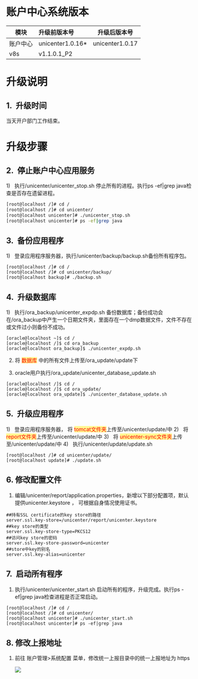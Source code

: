 # 账户中心系统版本

| 模块 | 升级前版本号 | 升级后版本号 |
| ------ | :----- | ------ |
| 账户中心 | unicenter1.0.16*| unicenter1.0.17|
| v8s | v1.1.0.1_P2 | |


# 升级说明

## 1.  升级时间

当天开户部门工作结束。

# 升级步骤

## 2.  停止账户中心应用服务

1)    执行/unicenter/unicenter_stop.sh 停止所有的进程。执行ps -ef|grep java检查是否存在遗留进程。
```bash
[root@localhost /]# cd /
[root@localhost /]# cd unicenter/
[root@localhost unicenter]# ./unicenter_stop.sh
[root@localhost unicenter]# ps -ef|grep java
```

## 3.  备份应用程序

1)    登录应用程序服务器，执行/unicenter/backup/backup.sh备份所有程序包。
```shell
[root@localhost /]# cd /
[root@localhost /]# cd unicenter/backup/
[root@localhost backup]# ./backup.sh
```
## 4.  升级数据库

1)   执行/ora_backup/unicenter_expdp.sh 备份数据库；备份成功会在/ora_backup中产生一个日期文件夹，里面存在一个dmp数据文件，文件不存在或文件过小则备份不成功。
```shell
[oracle@localhost ~]$ cd /
[oracle@localhost /]$ cd ora_backup
[oracle@localhost ora_backup]$ ./unicenter_expdp.sh
```
2. 将 <span style="background:#fff88f"><font color="#ff0000">数据库</font></span> 中的所有文件上传至/ora_update/update下

3. oracle用户执行/ora_update/unicenter_database_update.sh

```shell
[oracle@localhost /]$ cd /
[oracle@localhost /]$ cd ora_update/
[oracle@localhost ora_update]$ ./unicenter_database_update.sh
```
## 5.  升级应用程序

1)   登录应用程序服务器， 将 <span style="background:#fff88f"><font color="#ff0000"><font color="#ff0000">tomcat文件夹</font></font></span>上传至/unicenter/update/中
2)   将 <span style="background:#fff88f"><font color="#ff0000">report文件夹</font></span>上传至/unicenter/update/中
3)   将 <span style="background:#fff88f"><font color="#ff0000">unicenter-sync文件夹</font></span>上传至/unicenter/update/中
4)   执行/unicenter/update/update.sh
```shell
[root@localhost /]# cd unicenter/update/
[root@localhost update]# ./update.sh
```

## 6.  修改配置文件

1. 编辑/unicenter/report/application.properties，新增以下部分配置项，默认提供unicenter.keystore ， 可根据自身情况使用证书。

```
##持有SSL certificate的key store的路径
server.ssl.key-store=/unicenter/report/unicenter.keystore 
##key store的类型
server.ssl.key-store-type=PKCS12
##访问key store的密码
server.ssl.key-store-password=unicenter
##store中key的别名
server.ssl.key-alias=unicenter
```

## 7.  启动所有程序

1. 执行/unicenter/unicenter_start.sh 启动所有的程序，升级完成。执行ps -ef|grep java检查进程是否正常启动。

```shell
[root@localhost /]# cd /
[root@localhost /]# cd unicenter/
[root@localhost unicenter]# ./unicenter_start.sh
[root@localhost unicenter]# ps -ef|grep java
```

## 8.  修改上报地址

1. 前往 账户管理>系统配置 菜单，修改统一上报目录中的统一上报地址为 https

   ![](https://gitee.com/leonblack/ImgURL/raw/master/image/20231218/ccj1sx0sq91702877953254.png)

